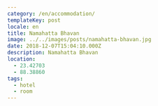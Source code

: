 ```yaml
---
category: /en/accommodation/
templateKey: post
locale: en
title: Namahatta Bhavan
image: ../../images/posts/namahatta-bhavan.jpg
date: 2018-12-07T15:04:10.000Z
description: Namahatta Bhavan
location:
  - 23.42703
  - 88.38860
tags:
  - hotel
  - room
---
```


<tbd locale="en" url="mailto:haribol@mayapur.live"></tbd>
